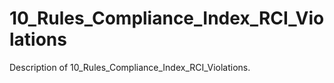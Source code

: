 # 10_Rules_Compliance_Index_RCI_Violations

Description of 10_Rules_Compliance_Index_RCI_Violations.